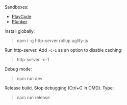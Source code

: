 
Sandboxes:
- [PlayCode](https://playcode.io/1523632)
- [Plunker](https://plnkr.co/edit/W5COQijnMpOrJD8T?preview)

Install globally:

> npm i -g http-server rollup uglify-js

Run http-server. Add `-c-1` as an option to disable caching:

> http-server -c-1

Debug mode:

> npm run dev

Release build. Stop debugging (Ctrl+C in CMD). Type:

> npm run release
